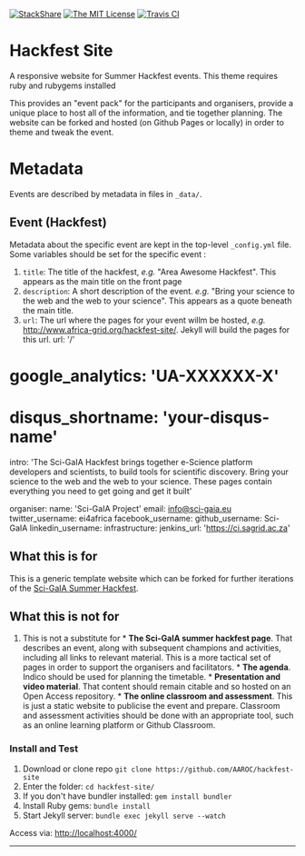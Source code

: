 [![StackShare](https://img.shields.io/badge/tech-stack-0690fa.svg?style=flat)](https://stackshare.io/sci-gaia-e-research-hackfest/dev-and-integration-platform) [![The MIT License](https://img.shields.io/badge/license-MIT-green.svg?style=flat-square)](http://opensource.org/licenses/MIT)
[![Travis CI](https://img.shields.io/travis/AAROC/hackfest-site.svg?style=flat-square)](https://travis-ci.org/AAROC/hackfest-site)

# Hackfest Site

A responsive website for Summer Hackfest events.
  This theme requires ruby and rubygems installed

This provides an "event pack" for the participants and organisers, provide a unique place to host all of the information, and tie together planning. The website can be forked and hosted (on Github Pages or locally) in order to theme and tweak the event.

# Metadata

Events are described by metadata in files in `_data/`.

##  Event (Hackfest)

Metadata about the specific event are kept in the top-level `_config.yml` file. Some variables should be set for the specific event :

  1. `title`: The title of the hackfest, _e.g._ "Area Awesome Hackfest". This appears as the main title on the front page
  1. `description`: A short description of the event. _e.g._ "Bring your science to the web and the web to your science". This appears as a quote beneath the main title.
  1. `url`: The url where the pages for your event willm be hosted, _e.g._ http://www.africa-grid.org/hackfest-site/. Jekyll will build the pages for this url.
url: '/'
# google_analytics: 'UA-XXXXXX-X'
# disqus_shortname: 'your-disqus-name'

intro: 'The Sci-GaIA Hackfest brings together e-Science platform developers and scientists, to build tools for scientific discovery. Bring your science to the web and the web to your science. These pages contain everything you need to get going and get it built'

organiser:
  name: 'Sci-GaIA Project'
  email: info@sci-gaia.eu
  twitter_username: ei4africa
  facebook_username:
  github_username: Sci-GaIA
  linkedin_username:
infrastructure:
  jenkins_url: 'https://ci.sagrid.ac.za'


## What this is for

This is a generic template website which can be forked for further iterations of the [Sci-GaIA Summer Hackfest](http://www.sci-gaia.eu/summer-hackfest).

## What this is not for

  1. This is not a substitute for
    * **The Sci-GaIA summer hackfest page**. That describes an event, along with subsequent champions and activities, including all links to relevant material. This is a more tactical set of pages in order to support the organisers and facilitators.
    * **The agenda**. Indico should be used for planning the timetable.
    * **Presentation and video material**. That content should remain citable and so hosted on an Open Access repository.
    * **The online classroom and assessment**. This is just a static website to publicise the event and prepare. Classroom and assessment activities should be done with an appropriate tool, such as an online learning platform or Github Classroom.

### Install and Test

1. Download or clone repo `git clone https://github.com/AAROC/hackfest-site`
2. Enter the folder: `cd hackfest-site/`
3. If you don't have bundler installed: `gem install bundler`
3. Install Ruby gems: `bundle install`
4. Start Jekyll server: `bundle exec jekyll serve --watch`

Access via: [http://localhost:4000/](http://localhost:4000/)

---
